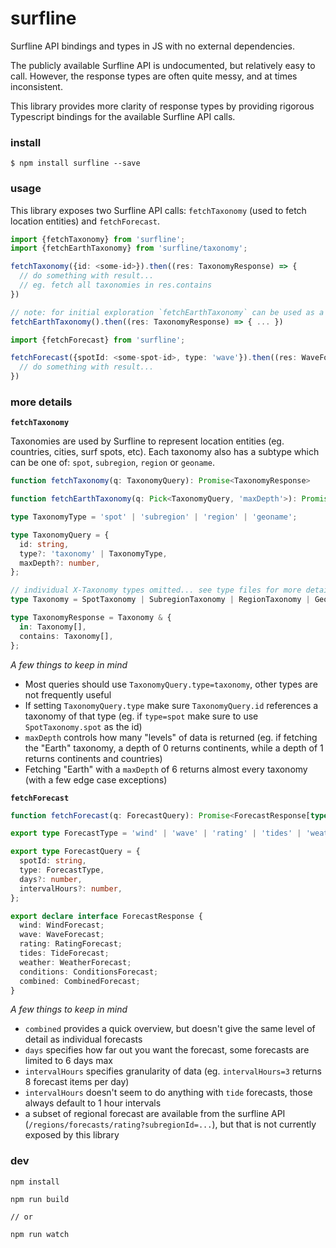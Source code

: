 # surfline

Surfline API bindings and types in JS with no external dependencies.

The publicly available Surfline API is undocumented, but relatively easy to call. However, the response types are often quite messy, and at times inconsistent. 

This library provides more clarity of response types by providing rigorous Typescript bindings for the available Surfline API calls. 

### install

```
$ npm install surfline --save
```

### usage

This library exposes two Surfline API calls: `fetchTaxonomy` (used to fetch location entities) and `fetchForecast`.

```ts
import {fetchTaxonomy} from 'surfline';
import {fetchEarthTaxonomy} from 'surfline/taxonomy';

fetchTaxonomy({id: <some-id>}).then((res: TaxonomyResponse) => {
  // do something with result...
  // eg. fetch all taxonomies in res.contains
})

// note: for initial exploration `fetchEarthTaxonomy` can be used as a convenient starting point
fetchEarthTaxonomy().then((res: TaxonomyResponse) => { ... })
```

```ts
import {fetchForecast} from 'surfline';

fetchForecast({spotId: <some-spot-id>, type: 'wave'}).then((res: WaveForecast) => {
  // do something with result...
})
```

### more details

**`fetchTaxonomy`**

Taxonomies are used by Surfline to represent location entities (eg. countries, cities, surf spots, etc). Each taxonomy also has a subtype which can be one of: `spot`, `subregion`, `region` or `geoname`.

```ts
function fetchTaxonomy(q: TaxonomyQuery): Promise<TaxonomyResponse>

function fetchEarthTaxonomy(q: Pick<TaxonomyQuery, 'maxDepth'>): Promise<TaxonomyResponse>

type TaxonomyType = 'spot' | 'subregion' | 'region' | 'geoname';

type TaxonomyQuery = {
  id: string,
  type?: 'taxonomy' | TaxonomyType,
  maxDepth?: number,
};

// individual X-Taxonomy types omitted... see type files for more details
type Taxonomy = SpotTaxonomy | SubregionTaxonomy | RegionTaxonomy | GeonameTaxonomy;

type TaxonomyResponse = Taxonomy & {
  in: Taxonomy[],
  contains: Taxonomy[],
};
```

_A few things to keep in mind_

* Most queries should use `TaxonomyQuery.type=taxonomy`, other types are not frequently useful
* If setting `TaxonomyQuery.type` make sure `TaxonomyQuery.id` references a taxonomy of that type (eg. if `type=spot` make sure to use `SpotTaxonomy.spot` as the id)
* `maxDepth` controls how many "levels" of data is returned (eg. if fetching the "Earth" taxonomy, a depth of 0 returns continents, while a depth of 1 returns continents and countries)
* Fetching "Earth" with a `maxDepth` of 6 returns almost every taxonomy (with a few edge case exceptions)

**`fetchForecast`**

```ts
function fetchForecast(q: ForecastQuery): Promise<ForecastResponse[typeof q['type']]>

export type ForecastType = 'wind' | 'wave' | 'rating' | 'tides' | 'weather' | 'conditions' | 'combined';

export type ForecastQuery = {
  spotId: string,
  type: ForecastType,
  days?: number,
  intervalHours?: number,
};

export declare interface ForecastResponse {
  wind: WindForecast;
  wave: WaveForecast;
  rating: RatingForecast;
  tides: TideForecast;
  weather: WeatherForecast;
  conditions: ConditionsForecast;
  combined: CombinedForecast;
}
```

_A few things to keep in mind_

* `combined` provides a quick overview, but doesn't give the same level of detail as individual forecasts
* `days` specifies how far out you want the forecast, some forecasts are limited to 6 days max
* `intervalHours` specifies granularity of data (eg. `intervalHours=3` returns 8 forecast items per day)
* `intervalHours` doesn't seem to do anything with `tide` forecasts, those always default to 1 hour intervals
* a subset of regional forecast are available from the surfline API (`/regions/forecasts/rating?subregionId=...`), but that is not currently exposed by this library

### dev

```
npm install
```

```
npm run build

// or

npm run watch
```
